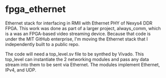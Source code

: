 # fpga_ethernet
Ethernet stack for interfacing in RMII with Ethernet PHY of Nexys4 DDR FPGA. This work was done as part of a larger project, always_comm, which is a was an FPGA-based video streaming device. Because that code is under the MIT GitHub enterprise, I'm moving the Ethernet stack that I independently built to a public repo.

The code will need a top_level.sv file to be synthed by Vivado. This top_level can instantiate the 2 networking modules and pass any data stream into them to be sent via Ethernet. The modules implement Ethernet, IPv4, and UDP.
